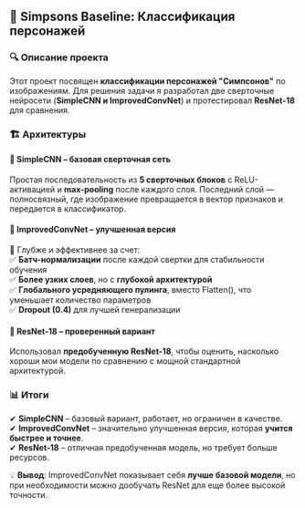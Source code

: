 ## 📌 Simpsons Baseline: Классификация персонажей  

### 🔍 Описание проекта  
Этот проект посвящен **классификации персонажей "Симпсонов"** по изображениям. Для решения задачи я разработал две сверточные нейросети (**SimpleCNN и ImprovedConvNet**) и протестировал **ResNet-18** для сравнения.

### 🏗 Архитектуры  
#### 🔹 **SimpleCNN** – базовая сверточная сеть  
Простая последовательность из **5 сверточных блоков** с ReLU-активацией и **max-pooling** после каждого слоя. Последний слой — полносвязный, где изображение превращается в вектор признаков и передается в классификатор.

#### 🔹 **ImprovedConvNet** – улучшенная версия  
📌 Глубже и эффективнее за счет:  
✅ **Батч-нормализации** после каждой свертки для стабильности обучения  
✅ **Более узких слоев**, но с **глубокой архитектурой**  
✅ **Глобального усредняющего пулинга**, вместо Flatten(), что уменьшает количество параметров  
✅ **Dropout (0.4)** для лучшей генерализации  

#### 🔹 **ResNet-18** – проверенный вариант  
Использовал **предобученную ResNet-18**, чтобы оценить, насколько хороши мои модели по сравнению с мощной стандартной архитектурой.  

### 📊 Итоги  
✔ **SimpleCNN** – базовый вариант, работает, но ограничен в качестве.  
✔ **ImprovedConvNet** – значительно улучшенная версия, которая **учится быстрее и точнее**.  
✔ **ResNet-18** – отличная предобученная модель, но требует больше ресурсов.  

💡 **Вывод**: ImprovedConvNet показывает себя **лучше базовой модели**, но при необходимости можно дообучать ResNet для еще более высокой точности.
